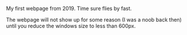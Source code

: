 My first webpage from 2019. Time sure flies by fast.

The webpage will not show up for some reason (I was a noob back then) until you reduce the windows size to less than 600px.
